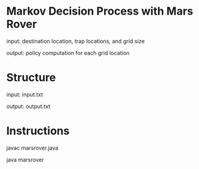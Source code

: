 # Markov Decision Process with Mars Rover
input: destination location, trap locations, and grid size

output: policy computation for each grid location

# Structure
input: input.txt

output: output.txt

# Instructions
javac marsrover.java

java marsrover

